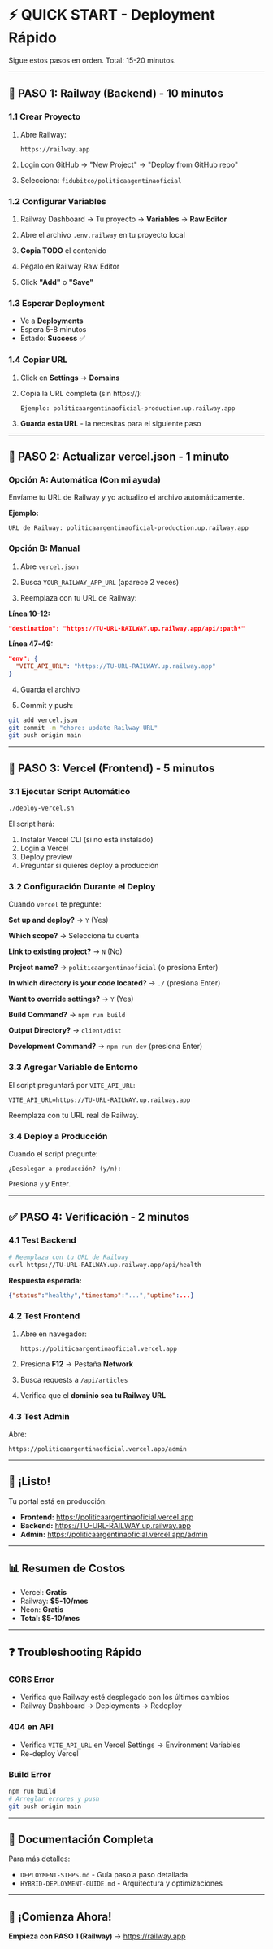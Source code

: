 # ⚡ QUICK START - Deployment Rápido

Sigue estos pasos en orden. Total: 15-20 minutos.

---

## 📍 PASO 1: Railway (Backend) - 10 minutos

### 1.1 Crear Proyecto

1. Abre Railway:
   ```
   https://railway.app
   ```

2. Login con GitHub → "New Project" → "Deploy from GitHub repo"

3. Selecciona: `fidubitco/politicaagentinaoficial`

### 1.2 Configurar Variables

1. Railway Dashboard → Tu proyecto → **Variables** → **Raw Editor**

2. Abre el archivo `.env.railway` en tu proyecto local

3. **Copia TODO** el contenido

4. Pégalo en Railway Raw Editor

5. Click **"Add"** o **"Save"**

### 1.3 Esperar Deployment

- Ve a **Deployments**
- Espera 5-8 minutos
- Estado: **Success** ✅

### 1.4 Copiar URL

1. Click en **Settings** → **Domains**

2. Copia la URL completa (sin https://):
   ```
   Ejemplo: politicaargentinaoficial-production.up.railway.app
   ```

3. **Guarda esta URL** - la necesitas para el siguiente paso

---

## 📍 PASO 2: Actualizar vercel.json - 1 minuto

### Opción A: Automática (Con mi ayuda)

Envíame tu URL de Railway y yo actualizo el archivo automáticamente.

**Ejemplo:**
```
URL de Railway: politicaargentinaoficial-production.up.railway.app
```

### Opción B: Manual

1. Abre `vercel.json`

2. Busca `YOUR_RAILWAY_APP_URL` (aparece 2 veces)

3. Reemplaza con tu URL de Railway:

**Línea 10-12:**
```json
"destination": "https://TU-URL-RAILWAY.up.railway.app/api/:path*"
```

**Línea 47-49:**
```json
"env": {
  "VITE_API_URL": "https://TU-URL-RAILWAY.up.railway.app"
}
```

4. Guarda el archivo

5. Commit y push:
```bash
git add vercel.json
git commit -m "chore: update Railway URL"
git push origin main
```

---

## 📍 PASO 3: Vercel (Frontend) - 5 minutos

### 3.1 Ejecutar Script Automático

```bash
./deploy-vercel.sh
```

El script hará:
1. Instalar Vercel CLI (si no está instalado)
2. Login a Vercel
3. Deploy preview
4. Preguntar si quieres deploy a producción

### 3.2 Configuración Durante el Deploy

Cuando `vercel` te pregunte:

**Set up and deploy?** → `Y` (Yes)

**Which scope?** → Selecciona tu cuenta

**Link to existing project?** → `N` (No)

**Project name?** → `politicaargentinaoficial` (o presiona Enter)

**In which directory is your code located?** → `./` (presiona Enter)

**Want to override settings?** → `Y` (Yes)

**Build Command?** → `npm run build`

**Output Directory?** → `client/dist`

**Development Command?** → `npm run dev` (presiona Enter)

### 3.3 Agregar Variable de Entorno

El script preguntará por `VITE_API_URL`:

```
VITE_API_URL=https://TU-URL-RAILWAY.up.railway.app
```

Reemplaza con tu URL real de Railway.

### 3.4 Deploy a Producción

Cuando el script pregunte:
```
¿Desplegar a producción? (y/n):
```

Presiona `y` y Enter.

---

## ✅ PASO 4: Verificación - 2 minutos

### 4.1 Test Backend

```bash
# Reemplaza con tu URL de Railway
curl https://TU-URL-RAILWAY.up.railway.app/api/health
```

**Respuesta esperada:**
```json
{"status":"healthy","timestamp":"...","uptime":...}
```

### 4.2 Test Frontend

1. Abre en navegador:
   ```
   https://politicaargentinaoficial.vercel.app
   ```

2. Presiona **F12** → Pestaña **Network**

3. Busca requests a `/api/articles`

4. Verifica que el **dominio sea tu Railway URL**

### 4.3 Test Admin

Abre:
```
https://politicaargentinaoficial.vercel.app/admin
```

---

## 🎉 ¡Listo!

Tu portal está en producción:

- **Frontend:** https://politicaargentinaoficial.vercel.app
- **Backend:** https://TU-URL-RAILWAY.up.railway.app
- **Admin:** https://politicaargentinaoficial.vercel.app/admin

---

## 📊 Resumen de Costos

- Vercel: **Gratis**
- Railway: **$5-10/mes**
- Neon: **Gratis**
- **Total: $5-10/mes**

---

## ❓ Troubleshooting Rápido

### CORS Error
- Verifica que Railway esté desplegado con los últimos cambios
- Railway Dashboard → Deployments → Redeploy

### 404 en API
- Verifica `VITE_API_URL` en Vercel Settings → Environment Variables
- Re-deploy Vercel

### Build Error
```bash
npm run build
# Arreglar errores y push
git push origin main
```

---

## 📖 Documentación Completa

Para más detalles:
- `DEPLOYMENT-STEPS.md` - Guía paso a paso detallada
- `HYBRID-DEPLOYMENT-GUIDE.md` - Arquitectura y optimizaciones

---

## 🚀 ¡Comienza Ahora!

**Empieza con PASO 1 (Railway)** →  https://railway.app
